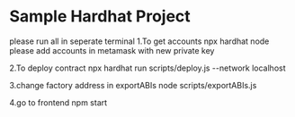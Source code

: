 # Sample Hardhat Project


please run all in seperate terminal
1.To get accounts
npx hardhat node  
please add accounts in metamask with new private key 

2.To deploy contract
npx hardhat run scripts/deploy.js --network localhost


3.change factory address in exportABIs
node scripts/exportABIs.js

4.go to frontend
npm start